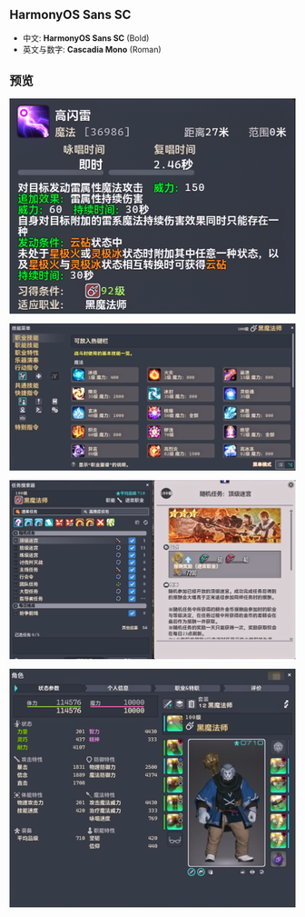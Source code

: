## HarmonyOS Sans SC

- 中文: **HarmonyOS Sans SC** (Bold)
- 英文与数字: **Cascadia Mono** (Roman)

## 预览

![](./Images/1.png)

![](./Images/2.png)

![](./Images/3.png)

![](./Images/4.png)